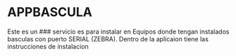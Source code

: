 # APPBASCULA
Este es un ### servicio es para instalar en Equipos donde tengan instalados basculas con puerto SERIAL (ZEBRA). Dentro de la aplicaion tiene las instrucciones de instalacion
